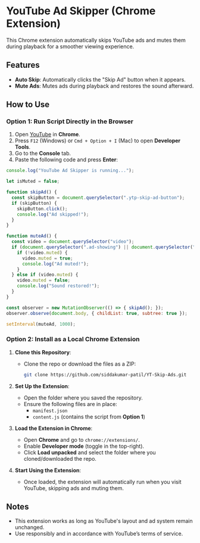 # YouTube Ad Skipper (Chrome Extension)

This Chrome extension automatically skips YouTube ads and mutes them during playback for a smoother viewing experience.

## Features
- **Auto Skip**: Automatically clicks the "Skip Ad" button when it appears.
- **Mute Ads**: Mutes ads during playback and restores the sound afterward.

## How to Use

### Option 1: Run Script Directly in the Browser
1. Open [YouTube](https://www.youtube.com) in **Chrome**.
2. Press `F12` (Windows) or `Cmd + Option + I` (Mac) to open **Developer Tools**.
3. Go to the **Console** tab.
4. Paste the following code and press **Enter**:

```javascript
console.log("YouTube Ad Skipper is running...");

let isMuted = false;

function skipAd() {
  const skipButton = document.querySelector(".ytp-skip-ad-button");
  if (skipButton) {
    skipButton.click();
    console.log("Ad skipped!");
  }
}

function muteAd() {
  const video = document.querySelector("video");
  if (document.querySelector(".ad-showing") || document.querySelector(".ytp-ad-persistent-progress-bar-container")) {
    if (!video.muted) {
      video.muted = true;
      console.log("Ad muted!");
    }
  } else if (video.muted) {
    video.muted = false;
    console.log("Sound restored!");
  }
}

const observer = new MutationObserver(() => { skipAd(); });
observer.observe(document.body, { childList: true, subtree: true });

setInterval(muteAd, 1000);
```

### Option 2: Install as a Local Chrome Extension
1. **Clone this Repository**:
   - Clone the repo or download the files as a ZIP:
     ```bash
     git clone https://github.com/siddakumar-patil/YT-Skip-Ads.git
     ```

2. **Set Up the Extension**:
   - Open the folder where you saved the repository.
   - Ensure the following files are in place:
     - `manifest.json`
     - `content.js` (contains the script from **Option 1**)

3. **Load the Extension in Chrome**:
   - Open **Chrome** and go to `chrome://extensions/`.
   - Enable **Developer mode** (toggle in the top-right).
   - Click **Load unpacked** and select the folder where you cloned/downloaded the repo.

4. **Start Using the Extension**:
   - Once loaded, the extension will automatically run when you visit YouTube, skipping ads and muting them.

## Notes
- This extension works as long as YouTube's layout and ad system remain unchanged.
- Use responsibly and in accordance with YouTube’s terms of service.
